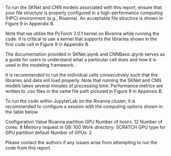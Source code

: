 To run the SKNet and CNN models associated with this report, ensure that your file
structure is properly configured in a high-performance computing (HPC) environment (e.g.,
Rivanna). An acceptable file structure is shown in Figure 9 in Appendix B.

Note that we utilize the PyTorch 2.0.1 kernel on Rivanna while running the code. It is
critical to use a kernel that supports the libraries shown in the first code cell in Figure 9 in Appendix B.

The documentation provided in SKNet.ipynb and CNNBasic.ipynb serves as a guide for
users to understand what a particular cell does and how it is used in the modeling framework.

It is recommended to run the individual cells consecutively such that the libraries and data
will load properly. Note that running the SKNet and CNN models takes several minutes of
processing time. Performance metrics are written to .csv files in the same file path pictured
in Figure 9 in Appensix B.

To run the code within JupyterLab on the Rivanna cluster, it is recommended to configure
a session with the computing options shown in the table below.

Configuration Value
Rivanna partition GPU
Number of hours: 12
Number of cores: 8
Memory request in GB: 100
Work directory: SCRATCH
GPU type for GPU partition default
Number of GPUs: 2

Please contact the authors if any issues arise from attempting to run the code from this
report.